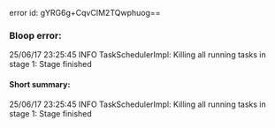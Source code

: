 error id: gYRG6g+CqvCIM2TQwphuog==
### Bloop error:

25/06/17 23:25:45 INFO TaskSchedulerImpl: Killing all running tasks in stage 1: Stage finished
#### Short summary: 

25/06/17 23:25:45 INFO TaskSchedulerImpl: Killing all running tasks in stage 1: Stage finished